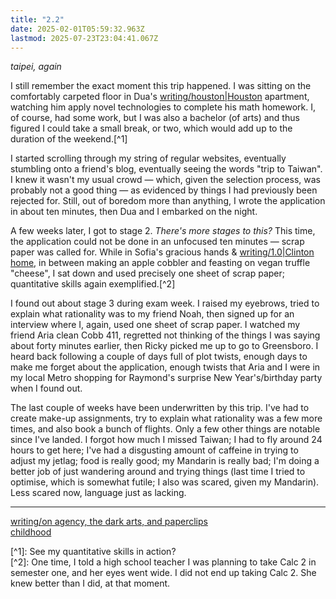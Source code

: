 ```yaml
---
title: "2.2"
date: 2025-02-01T05:59:32.963Z
lastmod: 2025-07-23T23:04:41.067Z
---
```

*taipei, again*

I still remember the exact moment this trip happened. I was sitting on the comfortably carpeted floor in Dua's [writing/houston|Houston](writing/houston%7CHouston) apartment, watching him apply novel technologies to complete his math homework. I, of course, had some work, but I was also a bachelor (of arts) and thus figured I could take a small break, or two, which would add up to the duration of the weekend.\[^1]

I started scrolling through my string of regular websites, eventually stumbling onto a friend's blog, eventually seeing the words "trip to Taiwan". I knew it wasn't my usual crowd — which, given the selection process, was probably not a good thing — as evidenced by things I had previously been rejected for. Still, out of boredom more than anything, I wrote the application in about ten minutes, then Dua and I embarked on the night.

A few weeks later, I got to stage 2. *There's more stages to this?* This time, the application could not be done in an unfocused ten minutes — scrap paper was called for. While in Sofia's gracious hands & [writing/1.0|Clinton home](writing/1.0%7CClinton%20home), in between making an apple cobbler and feasting on vegan truffle "cheese", I sat down and used precisely one sheet of scrap paper; quantitative skills again exemplified.\[^2]

I found out about stage 3 during exam week. I raised my eyebrows, tried to explain what rationality was to my friend Noah, then signed up for an interview where I, again, used one sheet of scrap paper. I watched my friend Aria clean Cobb 411, regretted not thinking of the things I was saying about forty minutes earlier, then Ricky picked me up to go to Greensboro. I heard back following a couple of days full of plot twists, enough days to make me forget about the application, enough twists that Aria and I were in my local Metro shopping for Raymond's surprise New Year's/birthday party when I found out.

The last couple of weeks have been underwritten by this trip. I've had to create make-up assignments, try to explain what rationality was a few more times, and also book a bunch of flights. Only a few other things are notable since I've landed. I forgot how much I missed Taiwan; I had to fly around 24 hours to get here; I've had a disgusting amount of caffeine in trying to adjust my jetlag; food is really good; my Mandarin is really bad; I'm doing a better job of just wandering around and trying things (last time I tried to optimise, which is somewhat futile; I also was scared, given my Mandarin). Less scared now, language just as lacking.

***

[writing/on agency, the dark arts, and paperclips](/writing/on%20agency,%20the%20dark%20arts,%20and%20paperclips)\
[childhood](/childhood)

\[^1]: See my quantitative skills in action?\
\[^2]: One time, I told a high school teacher I was planning to take Calc 2 in semester one, and her eyes went wide. I did not end up taking Calc 2. She knew better than I did, at that moment.
